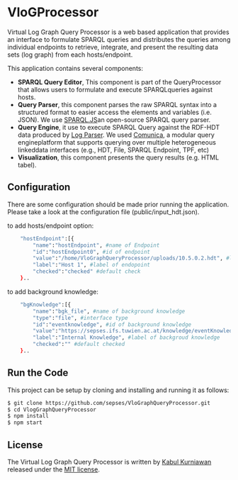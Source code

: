 # VloGProcessor
Virtual Log Graph Query Processor is a web based application that provides an interface to formulate SPARQL queries and distributes the queries among individual endpoints to retrieve, integrate, and present the resulting data sets (log graph) from each hosts/endpoint.

This application contains several components:
- **SPARQL Query Editor**, This component is part of the QueryProcessor  that  allows  users  to  formulate  and  execute  SPARQLqueries against hosts.
- **Query Parser**, this component parses the raw SPARQL syntax into a structured format to easier access the elements and variables (i.e. JSON). We use <a href="https://github.com/RubenVerborgh/SPARQL.js">SPARQL.JS</a>an open-source SPARQL query parser. 
- **Query Engine**, it use to execute SPARQL Query against the RDF-HDT data produced by <a href="https://github.com/sepses/VloGParser">Log Parser</a>. We used <a href="https://github.com/comunica/comunica">Comunica</a>, a modular query engineplatform that supports querying over multiple heterogeneous linkeddata interfaces (e.g., HDT, File, SPARQL Endpoint, TPF, etc)
- **Visualization**, this component presents the query results (e.g. HTML tabel).

## Configuration

There are some configuration should be made prior running the application. Please take a look at the configuration file (public/input_hdt.json).

to add hosts/endpoint option:
```bash
    "hostEndpoint":[{
        "name":"hostEndpoint", #name of Endpoint
        "id":"hostEndpoint0", #id of endpoint
        "value":"/home/VloGraphQueryProcessor/uploads/10.5.0.2.hdt", #location of produced hdt file
        "label":"Host 1", #label of endopoint
        "checked":"checked" #default check
    }..
```
to add background knowledge:
```bash
    "bgKnowledge":[{
        "name":"bgk_file", #name of background knowledge
        "type":"file", #interface type
        "id":"eventknowledge", #id of background knowledge
        "value":"https://sepses.ifs.tuwien.ac.at/knowledge/eventKnowledge.ttl", #
        "label":"Internal Knowledge", #label of backgroud knowledge
        "checked":"" #default checked
    }..
```

## Run the Code

This project can be setup by cloning and installing and running it as follows:

```bash
$ git clone https://github.com/sepses/VloGraphQueryProcessor.git
$ cd VlogGraphQueryProcessor
$ npm install
$ npm start
```

## License

The Virtual Log Graph Query Processor is written by [Kabul Kurniawan](https://kabulkurniawan.github.io/) released under the [MIT license](http://opensource.org/licenses/MIT).

